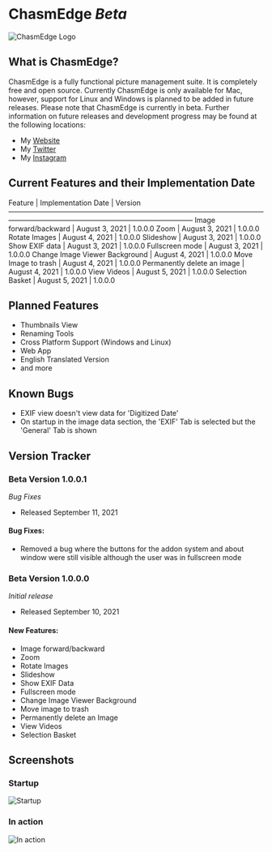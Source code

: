 # ChasmEdge *Beta*
![ChasmEdge Logo]()
## What is ChasmEdge?
ChasmEdge is a fully functional picture management suite. It is completely free and open source. Currently ChasmEdge is only available for Mac, however, support for Linux and Windows is planned to be added in future releases. Please note that ChasmEdge is currently in beta. Further information on future releases and development progress may be found at the following locations:

* My [Website](https://www.maxjacobi.com)
* My [Twitter](https://www.twitter.com/lagoltech)
* My [Instagram](https://www.instagram.com/lagoltech)

## Current Features and their Implementation Date
Feature                        | Implementation Date | Version
——————————————————————————————————————————————————————————————
Image forward/backward         | August 3, 2021      | 1.0.0.0
Zoom                           | August 3, 2021      | 1.0.0.0
Rotate Images                  | August 4, 2021      | 1.0.0.0
Slideshow                      | August 3, 2021      | 1.0.0.0
Show EXIF data                 | August 3, 2021      | 1.0.0.0
Fullscreen mode                | August 3, 2021      | 1.0.0.0
Change Image Viewer Background | August 4, 2021      | 1.0.0.0
Move Image to trash            | August 4, 2021      | 1.0.0.0
Permanently delete an image    | August 4, 2021      | 1.0.0.0
View Videos                    | August 5, 2021      | 1.0.0.0
Selection Basket               | August 5, 2021      | 1.0.0.0
## Planned Features
* Thumbnails View
* Renaming Tools
* Cross Platform Support (Windows and Linux)
* Web App
* English Translated Version
* and more

## Known Bugs
* EXIF view doesn't view data for 'Digitized Date'
* On startup in the image data section, the 'EXIF' Tab is selected but the 'General' Tab is shown

## Version Tracker
### Beta Version 1.0.0.1
*Bug Fixes*

* Released September 11, 2021

#### Bug Fixes:
* Removed a bug where the buttons for the addon system and about window were still visible although the user was in fullscreen mode

### Beta Version 1.0.0.0
*Initial release*

* Released September 10, 2021

#### New Features:
* Image forward/backward
* Zoom
* Rotate Images
* Slideshow
* Show EXIF Data
* Fullscreen mode
* Change Image Viewer Background
* Move image to trash
* Permanently delete an Image
* View Videos
* Selection Basket

## Screenshots
### Startup
![Startup]()
### In action
![In action]()
